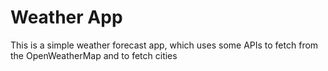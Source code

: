 # Weather App

This is a simple weather forecast app, which uses some APIs to fetch from the OpenWeatherMap and to fetch cities

